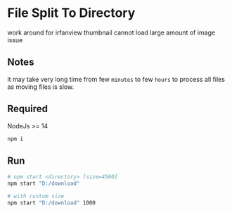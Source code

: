 # File Split To Directory

work around for irfanview thumbnail cannot load large amount of image issue

## Notes

it may take very long time from few `minutes` to few `hours` to process all files as moving files is slow.

## Required

NodeJs >= 14

```bash
npm i
```

## Run

```bash
# npm start <directory> [size=4500]
npm start "D:/download"

# with custom size
npm start "D:/download" 1000
```
